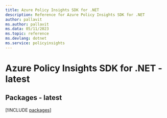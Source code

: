 ```yaml
---
title: Azure Policy Insights SDK for .NET
description: Reference for Azure Policy Insights SDK for .NET
author: pallavit
ms.author: pallavit
ms.data: 05/11/2023
ms.topic: reference
ms.devlang: dotnet
ms.service: policyinsights
---
```

# Azure Policy Insights SDK for .NET - latest
## Packages - latest
[!INCLUDE [packages](policy-insights-index.md)]